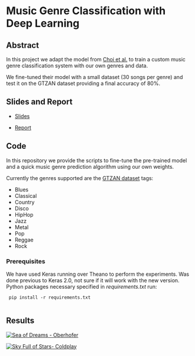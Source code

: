 # Music Genre Classification with Deep Learning

## Abstract

In this project we adapt the model from [Choi et al.](https://github.com/keunwoochoi/music-auto_tagging-keras) to train a custom music genre classification system with our own genres and data. 

We fine-tuned their model with a small dataset (30 songs per genre) and test it on the GTZAN dataset providing a final accuracy of 80%. 

## Slides and Report

- [Slides](https://github.com/jsalbert/music-genre-classification/blob/master/Slides.pdf)

- [Report](https://github.com/jsalbert/music-genre-classification/blob/master/Music_genre_recognition.pdf)

## Code 

In this repository we provide the scripts to fine-tune the pre-trained model and a quick music genre prediction algorithm using our own weights. 

Currently the genres supported are the [GTZAN dataset](http://marsyasweb.appspot.com/download/data_sets/) tags:

- Blues
- Classical
- Country
- Disco
- HipHop
- Jazz
- Metal
- Pop
- Reggae
- Rock

### Prerequisites

We have used Keras running over Theano to perform the experiments. Was done previous to Keras 2.0, not sure if it will work with the new version. 
Python packages necessary specified in *requirements.txt* run:
```
 pip install -r requirements.txt
 
```
## Results

[![Sea of Dreams - Oberhofer](https://img.youtube.com/vi/YOUTUBE_VIDEO_ID_HERE/0.jpg)](https://www.youtube.com/watch?v=mIDWsTwstgs)

[![Sky Full of Stars- Coldplay](https://img.youtube.com/vi/YOUTUBE_VIDEO_ID_HERE/0.jpg)](https://www.youtube.com/watch?v=zp7NtW_hKJI)

